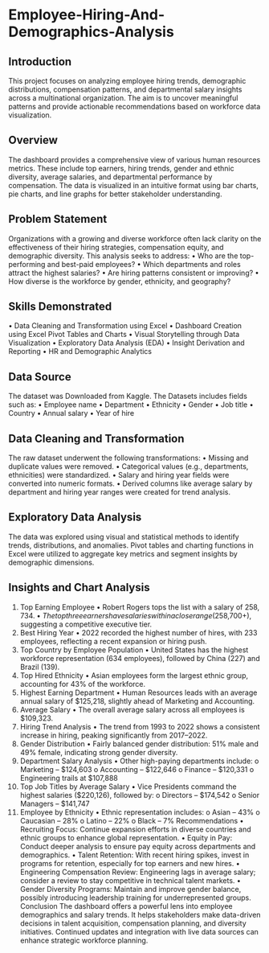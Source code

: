 # Employee-Hiring-And-Demographics-Analysis
## Introduction
This project focuses on analyzing employee hiring trends, demographic distributions, compensation patterns, and departmental salary insights across a multinational organization. The aim is to uncover meaningful patterns and provide actionable recommendations based on workforce data visualization. 
## Overview
The dashboard provides a comprehensive view of various human resources metrics. These include top earners, hiring trends, gender and ethnic diversity, average salaries, and departmental performance by compensation. The data is visualized in an intuitive format using bar charts, pie charts, and line graphs for better stakeholder understanding.
## Problem Statement
Organizations with a growing and diverse workforce often lack clarity on the effectiveness of their hiring strategies, compensation equity, and demographic diversity. This analysis seeks to address:
•	Who are the top-performing and best-paid employees?
•	Which departments and roles attract the highest salaries?
•	Are hiring patterns consistent or improving?
•	How diverse is the workforce by gender, ethnicity, and geography?
## Skills Demonstrated
•	Data Cleaning and Transformation using Excel
•	Dashboard Creation using Excel Pivot Tables and Charts
•	Visual Storytelling through Data Visualization
•	Exploratory Data Analysis (EDA)
•	Insight Derivation and Reporting
•	HR and Demographic Analytics
## Data Source
The dataset was Downloaded from Kaggle. The Datasets includes fields such as:
•	Employee name
•	Department
•	Ethnicity
•	Gender
•	Job title
•	Country
•	Annual salary
•	Year of hire
## Data Cleaning and Transformation
The raw dataset underwent the following transformations:
•	Missing and duplicate values were removed.
•	Categorical values (e.g., departments, ethnicities) were standardized.
•	Salary and hiring year fields were converted into numeric formats.
•	Derived columns like average salary by department and hiring year ranges were created for trend analysis.
## Exploratory Data Analysis
The data was explored using visual and statistical methods to identify trends, distributions, and anomalies. Pivot tables and charting functions in Excel were utilized to aggregate key metrics and segment insights by demographic dimensions.
## Insights and Chart Analysis
1. Top Earning Employee
•	Robert Rogers tops the list with a salary of $258,734.
•	The top three earners have salaries within a close range ($258,700+), suggesting a competitive executive tier.
2. Best Hiring Year
•	2022 recorded the highest number of hires, with 233 employees, reflecting a recent expansion or hiring push.
3. Top Country by Employee Population
•	United States has the highest workforce representation (634 employees), followed by China (227) and Brazil (139).
4. Top Hired Ethnicity
•	Asian employees form the largest ethnic group, accounting for 43% of the workforce.
5. Highest Earning Department
•	Human Resources leads with an average annual salary of $125,218, slightly ahead of Marketing and Accounting.
6. Average Salary
•	The overall average salary across all employees is $109,323.
7. Hiring Trend Analysis
•	The trend from 1993 to 2022 shows a consistent increase in hiring, peaking significantly from 2017–2022.
8. Gender Distribution
•	Fairly balanced gender distribution: 51% male and 49% female, indicating strong gender diversity.
9. Department Salary Analysis
•	Other high-paying departments include:
o	Marketing – $124,603
o	Accounting – $122,646
o	Finance – $120,331
o	Engineering trails at $107,888
10. Top Job Titles by Average Salary
•	Vice Presidents command the highest salaries ($220,126), followed by:
o	Directors – $174,542
o	Senior Managers – $141,747
11. Employee by Ethnicity
•	Ethnic representation includes:
o	Asian – 43%
o	Caucasian – 28%
o	Latino – 22%
o	Black – 7%
Recommendations
•	Recruiting Focus: Continue expansion efforts in diverse countries and ethnic groups to enhance global representation.
•	Equity in Pay: Conduct deeper analysis to ensure pay equity across departments and demographics.
•	Talent Retention: With recent hiring spikes, invest in programs for retention, especially for top earners and new hires.
•	Engineering Compensation Review: Engineering lags in average salary; consider a review to stay competitive in technical talent markets.
•	Gender Diversity Programs: Maintain and improve gender balance, possibly introducing leadership training for underrepresented groups.
Conclusion
The dashboard offers a powerful lens into employee demographics and salary trends. It helps stakeholders make data-driven decisions in talent acquisition, compensation planning, and diversity initiatives. Continued updates and integration with live data sources can enhance strategic workforce planning.
